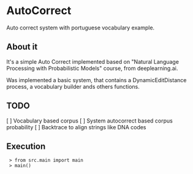 # AutoCorrect
Auto correct system with portuguese vocabulary example.

## About it 

It's a simple Auto Correct implemented based on "Natural Language Processing with Probabilistic Models" course, from deeplearning.ai.

Was implemented a basic system, that contains a DynamicEditDistance process, a vocabulary builder ands others functions. 

## TODO

[ ] Vocabulary based corpus
[ ] System autocorrect based corpus probability
[ ] Backtrace to align strings like DNA codes


## Execution

```
 > from src.main import main
 > main()
 
```
